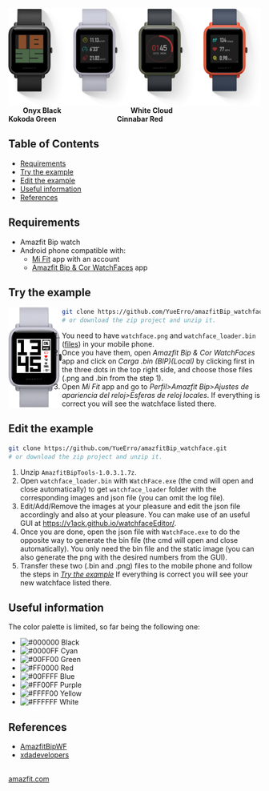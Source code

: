 <img src="/imgs/watches.png" align="right" width="1000"></a>
<img width=25/> **Onyx Black <img width=132/> White Cloud <img width=120/> Kokoda Green <img width=114/> Cinnabar Red**

## Table of Contents
- [Requirements](#requirements)
- [Try the example](#try-the-example)
- [Edit the example](#edit-the-example)
- [Useful information](#useful-information)
- [References](#references)

## Requirements
- Amazfit Bip watch
- Android phone compatible with:
  - [Mi Fit](https://play.google.com/store/apps/details?id=com.xiaomi.hm.health) app with an account
  - [Amazfit Bip & Cor WatchFaces](https://play.google.com/store/apps/details?id=paolo4c.amazfit.watchfaces) app

## Try the example
<img src="/imgs/watch.png" align="left" width="107"></a>

```bash
git clone https://github.com/YueErro/amazfitBip_watchface.git
# or download the zip project and unzip it.
```
1. You need to have `watchface.png` and `watchface_loader.bin` ([files](https://github.com/YueErro/amazfitBip_watchface/tree/master/example/white_background)) in your mobile phone.
2. Once you have them, open _Amazfit Bip & Cor WatchFaces_ app and click on _Carga .bin (BIP)(Local)_ by clicking first in the three dots in the top right side, and choose those files (.png and .bin from the step 1).
3. Open _Mi Fit_ app and go to _Perfil>Amazfit Bip>Ajustes de apariencia del reloj>Esferas de reloj locales_. If everything is correct you will see the watchface listed there.

## Edit the example
```bash
git clone https://github.com/YueErro/amazfitBip_watchface.git
# or download the zip project and unzip it.
```

1. Unzip `AmazfitBipTools-1.0.3.1.7z`.
2. Open `watchface_loader.bin` with `WatchFace.exe` (the cmd will open and close automatically) to get `watchface_loader` folder with the corresponding images and json file (you can omit the log file).
3. Edit/Add/Remove the images at your pleasure and edit the json file accordingly and also at your pleasure. You can make use of an useful GUI at https://v1ack.github.io/watchfaceEditor/.
4. Once you are done, open the json file with `WatchFace.exe` to do the opposite way to generate the bin file (the cmd will open and close automatically). You only need the bin file and the static image (you can also generate the png with the desired numbers from the GUI).
5. Transfer these two (.bin and .png) files to the mobile phone and follow the steps in [_Try the example_](https://github.com/YueErro/amazfitBip_watchface#try-the-example) If everything is correct you will see your new watchface listed there.

## Useful information
The color palette is limited, so far being the following one:
- ![#000000](https://placehold.it/15/000000/000000?text=+) Black
- ![#0000FF](https://placehold.it/15/0000FF/0000FF?text=+) Cyan
- ![#00FF00](https://placehold.it/15/00FF00/00FF00?text=+) Green
- ![#FF0000](https://placehold.it/15/FF0000/FF0000?text=+) Red
- ![#00FFFF](https://placehold.it/15/00FFFF/00FFFF?text=+) Blue
- ![#FF00FF](https://placehold.it/15/FF00FF/FF00FF?text=+) Purple
- ![#FFFF00](https://placehold.it/15/FFFF00/FFFF00?text=+) Yellow
- ![#FFFFFF](https://placehold.it/15/FFFFFF/FFFFFF?text=+) White

## References
- [AmazfitBipWF](http://www.amazfitbipwf.com/index.php/manuales/)
- [xdadevelopers](https://forum.xda-developers.com/smartwatch/amazfit/bip-custom-watchface-music-controls-t3746967)

<img width=800/> [amazfit.com](http://en.amazfit.com/bip.html)
